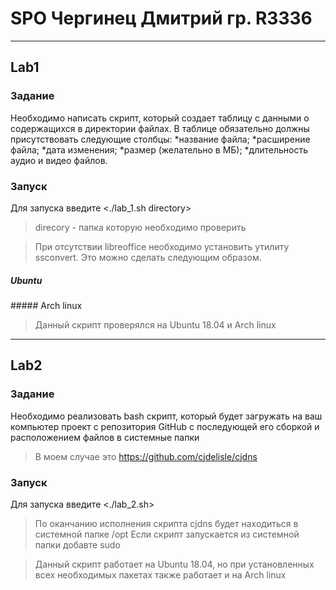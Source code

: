 # SPO Чергинец Дмитрий гр. R3336
---
## Lab1 
### Задание
Необходимо написать скрипт, который создает таблицу с данными о содержащихся в директории файлах. В таблице обязательно должны присутствовать следующие столбцы:
*название файла;
*расширение файла;
*дата изменения;
*размер (желательно в МБ);
*длительность аудио и видео файлов.

### Запуск
Для запуска введите
<./lab_1.sh directory>
> direcory - папка которую необходимо проверить

> При отсутствии libreoffice необходимо установить утилиту ssconvert. Это можно сделать следующим образом.

##### Ubuntu
<sudo apt-get install gnumeric>
##### Arch linux
<sudo pacman -S gnumeric>

> Данный скрипт проверялся на Ubuntu 18.04 и Arch linux
---
## Lab2
### Задание
Необходимо реализовать bash скрипт, который будет загружать на ваш компьютер проект с репозитория GitHub с последующей его сборкой и расположением файлов в системные папки
> В моем случае это <https://github.com/cjdelisle/cjdns>

### Запуск
Для запуска введите
<./lab_2.sh>

> По оканчанию исполнения скрипта cjdns будет находиться в системной папке /opt
> Если скрипт запускается из системной папки добавте sudo

>Данный скрипт работает на Ubuntu 18.04, но при установленных всех необходимых пакетах также работает и на Arch linux
